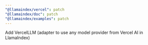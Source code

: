 ```yaml
---
"@llamaindex/vercel": patch
"@llamaindex/doc": patch
"@llamaindex/examples": patch
---
```


Add VercelLLM (adapter to use any model provider from Vercel AI in LlamaIndex)
